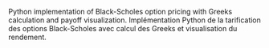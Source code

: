 Python implementation of Black-Scholes option pricing with Greeks calculation and payoff visualization. Implémentation Python de la tarification des options Black-Scholes avec calcul des Greeks et visualisation du rendement.
